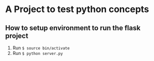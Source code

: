 # A Project to test python concepts

## How to setup environment to run the flask project

1. Run `$ source bin/activate`
2. Run `$ python server.py`
